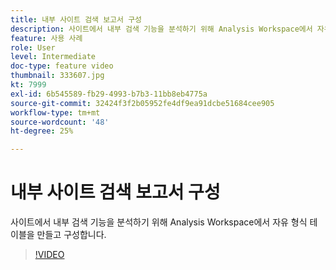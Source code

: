 ```yaml
---
title: 내부 사이트 검색 보고서 구성
description: 사이트에서 내부 검색 기능을 분석하기 위해 Analysis Workspace에서 자유 형식 테이블을 만들고 구성합니다.
feature: 사용 사례
role: User
level: Intermediate
doc-type: feature video
thumbnail: 333607.jpg
kt: 7999
exl-id: 6b545589-fb29-4993-b7b3-11bb8eb4775a
source-git-commit: 32424f3f2b05952fe4df9ea91dcbe51684cee905
workflow-type: tm+mt
source-wordcount: '48'
ht-degree: 25%

---
```


# 내부 사이트 검색 보고서 구성

사이트에서 내부 검색 기능을 분석하기 위해 Analysis Workspace에서 자유 형식 테이블을 만들고 구성합니다.

>[!VIDEO](https://video.tv.adobe.com/v/333607/?quality=12&learn=on)
